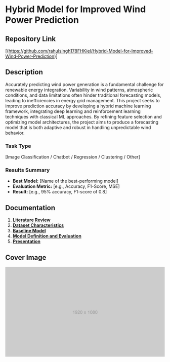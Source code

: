 # Hybrid Model for Improved Wind Power Prediction

## Repository Link

[(https://github.com/rahulsingh178FHKiel/Hybrid-Model-for-Improved-Wind-Power-Prediction)]

## Description

Accurately predicting wind power generation is a fundamental challenge for renewable energy integration. Variability in wind patterns, atmospheric conditions, and data limitations often hinder traditional forecasting models, leading to inefficiencies in energy grid management. This project seeks to improve prediction accuracy by developing a hybrid machine learning framework, integrating deep learning and reinforcement learning techniques with classical ML approaches. By refining feature selection and optimizing model architectures, the project aims to produce a forecasting model that is both adaptive and robust in handling unpredictable wind behavior.

### Task Type

[Image Classification / Chatbot / Regression / Clustering / Other]

### Results Summary

- **Best Model:** [Name of the best-performing model]
- **Evaluation Metric:** [e.g., Accuracy, F1-Score, MSE]
- **Result:** [e.g., 95% accuracy, F1-score of 0.8]

## Documentation

1. **[Literature Review](0_LiteratureReview/README.md)**
2. **[Dataset Characteristics](1_DatasetCharacteristics/exploratory_data_analysis.ipynb)**
3. **[Baseline Model](2_BaselineModel/baseline_model.ipynb)**
4. **[Model Definition and Evaluation](3_Model/model_definition_evaluation)**
5. **[Presentation](4_Presentation/README.md)**

## Cover Image

![Project Cover Image](CoverImage/cover_image.png)
